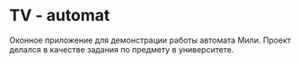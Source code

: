 # TV - automat

Оконное приложение для демонстрации работы автомата Мили.
Проект делался в качестве задания по предмету в университете.
